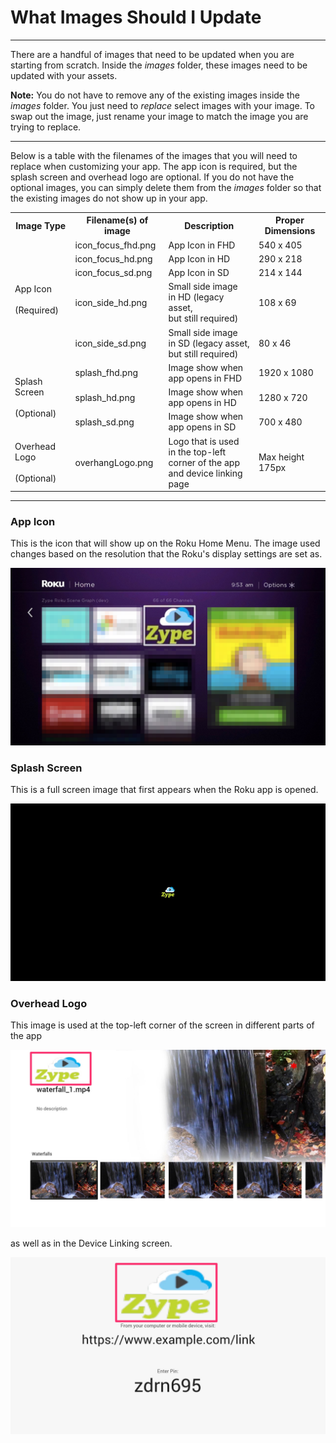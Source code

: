 # What Images Should I Update

---

There are a handful of images that need to be updated when you are starting from scratch. Inside the _images_ folder, these images need to be updated with your assets.

__Note:__ You do not have to remove any of the existing images inside the _images_ folder. You just need to _replace_ select images with your image. To swap out the image, just rename your image to match the image you are trying to replace.

---

Below is a table with the filenames of the images that you will need to replace when customizing your app. The app icon is required, but the splash screen and overhead logo are optional. If you do not have the optional images, you can simply delete them from the _images_ folder so that the existing images do not show up in your app.

<table>
  <tr>
    <th>Image Type</th>
    <th>Filename(s) of image</th>
    <th>Description</th>
    <th>Proper Dimensions</th>
  </tr>
  <tr>
    <td rowspan="5">App Icon<br><br>(Required)</td>
    <td>icon_focus_fhd.png</td>
    <td>App Icon in FHD</td>
    <td>540 x 405</td>
  </tr>
  <tr>
    <td>icon_focus_hd.png</td>
    <td>App Icon in HD</td>
    <td>290 x 218</td>
  </tr>
  <tr>
    <td>icon_focus_sd.png</td>
    <td>App Icon in SD</td>
    <td>214 x 144</td>
  </tr>
  <tr>
    <td>icon_side_hd.png</td>
    <td>Small side image<br>in HD (legacy asset, <br>but still required)</td>
    <td>108 x 69</td>
  </tr>
  <tr>
    <td>icon_side_sd.png</td>
    <td>Small side image<br>in SD (legacy asset, <br>but still required)</td>
    <td>80 x 46</td>
  </tr>
  <tr>
    <td rowspan="3">Splash Screen<br><br>(Optional)</td>
    <td>splash_fhd.png</td>
    <td>Image show when <br>app opens in FHD</td>
    <td>1920 x 1080</td>
  </tr>
  <tr>
    <td>splash_hd.png</td>
    <td>Image show when <br>app opens in HD</td>
    <td>1280 x 720</td>
  </tr>
  <tr>
    <td>splash_sd.png</td>
    <td>Image show when <br>app opens in SD</td>
    <td>700 x 480</td>
  </tr>
  <tr>
    <td>Overhead Logo<br><br>(Optional)</td>
    <td>overhangLogo.png</td>
    <td>Logo that is used<br> in the top-left corner of the app <br>and device linking page</td>
    <td>Max height 175px</td>
  </tr>
</table>

---

### App Icon

This is the icon that will show up on the Roku Home Menu. The image used changes based on the resolution that the Roku's display settings are set as.

![Image of Roku Home Menu](images/roku-app-icon.jpg)

### Splash Screen

This is a full screen image that first appears when the Roku app is opened.

![Image of Roku Splash Screen](images/roku-splash-screen.jpg)

### Overhead Logo

This image is used at the top-left corner of the screen in different parts of the app

![Image of Overhead Logo](images/roku-overhead-logo.jpg)

as well as in the Device Linking screen.

![Image of Logo in Device Linking Screen](images/roku-device-linking.jpg)
